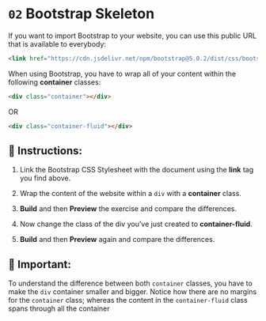 # `02` Bootstrap Skeleton

If you want to import Bootstrap to your website, you can use this public URL that is available to everybody:

```html
<link href="https://cdn.jsdelivr.net/npm/bootstrap@5.0.2/dist/css/bootstrap.min.css" rel="stylesheet" integrity="sha384-EVSTQN3/azprG1Anm3QDgpJLIm9Nao0Yz1ztcQTwFspd3yD65VohhpuuCOmLASjC" crossorigin="anonymous">
```


When using Bootstrap, you have to wrap all of your content within the following **container** classes:

```html
<div class="container"></div>
```
OR

```html
<div class="container-fluid"></div>
```


## 📝 Instructions:

1. Link the Bootstrap CSS Stylesheet with the document using the **link** tag you find above.

2. Wrap the content of the website within a `div` with a **container** class.

3. **Build** and then **Preview** the exercise and compare the differences.

4. Now change the class of the div you've just created to **container-fluid**.

5. **Build** and then **Preview** again and compare the differences.


## :mag_right: Important:

To understand the difference between both `container` classes, you have to make the `div` container smaller and bigger. Notice how there are no margins for the `container` class; whereas the content in the `container-fluid` class spans through all the container

